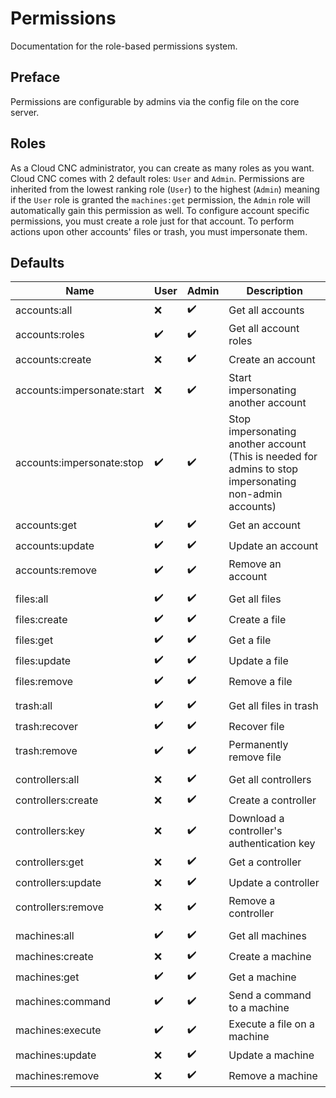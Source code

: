# Permissions
Documentation for the role-based permissions system.

## Preface
Permissions are configurable by admins via the config file on the core server.

## Roles
As a Cloud CNC administrator, you can create as many roles as you want. Cloud CNC comes with 2 default roles: `User` and `Admin`. Permissions are inherited from the lowest ranking role (`User`) to the highest (`Admin`) meaning if the `User` role is granted the `machines:get` permission, the `Admin` role will automatically gain this permission as well. To configure account specific permissions, you must create a role just for that account. To perform actions upon other accounts' files or trash, you must impersonate them.

## Defaults

Name | User | Admin | Description
--- | --- | --- | ---
accounts:all | ❌ | ✔️ | Get all accounts
accounts:roles | ✔️ | ✔️ | Get all account roles
accounts:create | ❌ | ✔️ | Create an account
accounts:impersonate:start | ❌ | ✔️ | Start impersonating another account
accounts:impersonate:stop | ✔️ | ✔️ | Stop impersonating another account (This is needed for admins to stop impersonating non-admin accounts)
accounts:get | ✔️ | ✔️ | Get an account
accounts:update | ✔️ | ✔️ | Update an account
accounts:remove | ✔️ | ✔️ | Remove an account
| | |
files:all | ✔️ | ✔️ | Get all files
files:create | ✔️ | ✔️ | Create a file
files:get | ✔️ | ✔️ | Get a file
files:update | ✔️ | ✔️ | Update a file
files:remove | ✔️ | ✔️ | Remove a file
| | |
trash:all | ✔️ | ✔️ | Get all files in trash
trash:recover | ✔️ | ✔️ | Recover file
trash:remove | ✔️ | ✔️ | Permanently remove file
| | |
controllers:all | ❌ | ✔️ | Get all controllers
controllers:create | ❌ | ✔️ | Create a controller
controllers:key | ❌ | ✔️ | Download a controller's authentication key
controllers:get | ❌ | ✔️ | Get a controller
controllers:update | ❌ | ✔️ | Update a controller
controllers:remove | ❌ | ✔️ | Remove a controller
| | |
machines:all | ✔️ | ✔️ | Get all machines
machines:create | ❌ | ✔️ | Create a machine
machines:get | ✔️ | ✔️ | Get a machine
machines:command | ✔️ | ✔️ | Send a command to a machine
machines:execute | ✔️ | ✔️ | Execute a file on a machine
machines:update | ❌ | ✔️ | Update a machine
machines:remove | ❌ | ✔️ | Remove a machine